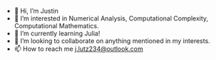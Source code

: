 - 👋 Hi, I’m Justin
- 👀 I’m interested in Numerical Analysis, Computational Complexity, Computational Mathematics.
- 🌱 I’m currently learning Julia!
- 💞️ I’m looking to collaborate on anything mentioned in my interests. 
- 📫 How to reach me j.lutz234@outlook.com

<!---
anxiq/anxiq is a ✨ special ✨ repository because its `README.md` (this file) appears on your GitHub profile.
You can click the Preview link to take a look at your changes.
--->
